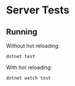 # Server Tests

## Running

Without hot reloading:

```shell
dotnet test
```

With hot reloading:

```shell
dotnet watch test
```

